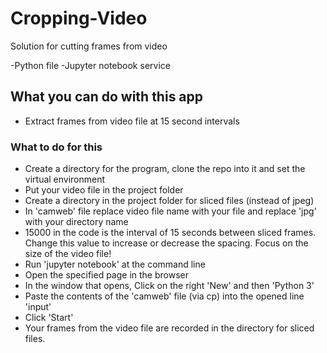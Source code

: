 # Cropping-Video
Solution for cutting frames from video

-Python file
-Jupyter notebook service

## What you can do with this app

- Extract frames from video file at 15 second intervals

### What to do for this

- Create a directory for the program, clone the repo into it and set the virtual environment
- Put your video file in the project folder
- Create a directory in the project folder for sliced files (instead of jpeg)
- In 'camweb' file replace video file name with your file and replace 'jpg' with your directory name
- 15000 in the code is the interval of 15 seconds between sliced frames. Change this value to increase or decrease the spacing. Focus on the size of the video file!
- Run 'jupyter notebook' at the command line
- Open the specified page in the browser
- In the window that opens, Click on the right 'New' and then 'Python 3'
- Paste the contents of the 'camweb' file (via cp) into the opened line 'input'
- Click 'Start'
- Your frames from the video file are recorded in the directory for sliced files.
